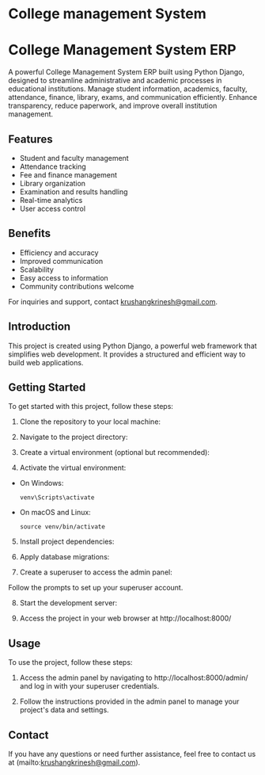 # College management System
# College Management System ERP

A powerful College Management System ERP built using Python Django, designed to streamline administrative and academic processes in educational institutions. Manage student information, academics, faculty, attendance, finance, library, exams, and communication efficiently. Enhance transparency, reduce paperwork, and improve overall institution management.

## Features

- Student and faculty management
- Attendance tracking
- Fee and finance management
- Library organization
- Examination and results handling
- Real-time analytics
- User access control

## Benefits

- Efficiency and accuracy
- Improved communication
- Scalability
- Easy access to information
- Community contributions welcome

For inquiries and support, contact [krushangkrinesh@gmail.com](mailto:krushangkrinesh@gmail.com).


## Introduction

This project is created using Python Django, a powerful web framework that simplifies web development. It provides a structured and efficient way to build web applications.

## Getting Started

To get started with this project, follow these steps:

1. Clone the repository to your local machine:

2. Navigate to the project directory:


3. Create a virtual environment (optional but recommended):


4. Activate the virtual environment:

- On Windows:

  ```
  venv\Scripts\activate
  ```

- On macOS and Linux:

  ```
  source venv/bin/activate
  ```

5. Install project dependencies:


6. Apply database migrations:


7. Create a superuser to access the admin panel:


Follow the prompts to set up your superuser account.

8. Start the development server:


9. Access the project in your web browser at http://localhost:8000/

## Usage

To use the project, follow these steps:

1. Access the admin panel by navigating to http://localhost:8000/admin/ and log in with your superuser credentials.

2. Follow the instructions provided in the admin panel to manage your project's data and settings.


## Contact

If you have any questions or need further assistance, feel free to contact us at (mailto:krushangkrinesh@gmail.com).


